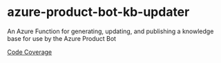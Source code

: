 # azure-product-bot-kb-updater
An Azure Function for generating, updating, and publishing a knowledge base for use by the Azure Product Bot

[Code Coverage](http://azure-product-bot-qna-kb-updater-cov.azurewebsites.net/)